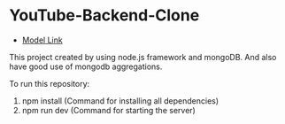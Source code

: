 # YouTube-Backend-Clone

- [Model Link](https://app.eraser.io/workspace/YtPqZ1VogxGy1jzIDkzj)

This project created by using node.js framework and mongoDB. And also have good use of mongodb aggregations.

To run this repository:<br>

1. npm install (Command for installing all dependencies)
2. npm run dev (Command for starting the server)

